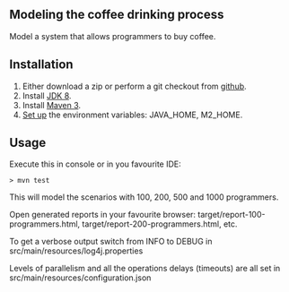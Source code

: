 Modeling the coffee drinking process
------------------------------------

Model a system that allows programmers to buy coffee.

Installation
-------------------------
1. Either download a zip or perform a git checkout from [github][1].
2. Install [JDK 8][2].
3. Install [Maven 3][3].
4. [Set up][4] the environment variables: JAVA\_HOME, M2\_HOME.

Usage
-----
Execute this in console or in you favourite IDE:

`> mvn test`

This will model the scenarios with 100, 200, 500 and 1000 programmers.

Open generated reports in your favourite browser:
target/report-100-programmers.html, target/report-200-programmers.html, etc.

To get a verbose output switch from INFO to DEBUG in src/main/resources/log4j.properties

Levels of parallelism and all the operations delays (timeouts) are all set in src/main/resources/configuration.json

[1]: https://github.com/ivan-golubev/coffee-modeling
[2]: http://www.oracle.com/technetwork/java/javase/downloads
[3]: http://maven.apache.org/install.html
[4]: http://www.tutorialspoint.com/maven/maven_environment_setup.htm